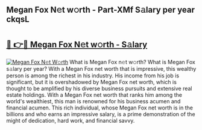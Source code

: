 ## Megan Fox N𝚎t w𝚘rth - Part-XMf S𝚊lary per year ckqsL

# <h2><a href="http://gc4ep3.nevu.top/?p=Megan+Fox">🔗 👉🔴 Megan Fox N𝚎t w𝚘rth - S𝚊lary</a></h2>

[![Megan Fox N𝚎t W𝚘rth](https://i.imgur.com/Oavwk0R.jpeg)](http://gc4ep3.nevu.top/?p=Megan+Fox)
What is Megan Fox n𝚎t w𝚘rth? What is Megan Fox s𝚊lary per year?
With a Megan Fox net worth that is impressive, this wealthy person is among the richest in his industry. His income from his job is significant, but it is overshadowed by Megan Fox net worth, which is thought to be amplified by his diverse business pursuits and extensive real estate holdings. With a Megan Fox net worth that ranks him among the world's wealthiest, this man is renowned for his business acumen and financial acumen. This rich individual, whose Megan Fox net worth is in the billions and who earns an impressive salary, is a prime demonstration of the might of dedication, hard work, and financial savvy.
